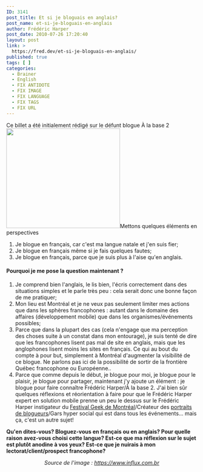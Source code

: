 ```yaml
---
ID: 3141
post_title: Et si je bloguais en anglais?
post_name: et-si-je-bloguais-en-anglais
author: Frédéric Harper
post_date: 2010-07-26 17:20:40
layout: post
link: >
  https://fred.dev/et-si-je-bloguais-en-anglais/
published: true
tags: [ ]
categories:
  - Brainer
  - English
  - FIX ANTIDOTE
  - FIX IMAGE
  - FIX LANGUAGE
  - FIX TAGS
  - FIX URL
---
```

<div id="deadblog">
  Ce billet a été initialement rédigé sur le défunt blogue À la base 2
</div><img title="speak-english" src="http://fred.dev/wp-content/uploads/2010/07/speak-english-300x263.png" alt="" width="300" height="263"/ Et si je bloguais en anglais? Telle est la question que je me pose actuellement.< h4/>Mettons quelques éléments en perspectives

1.  Je blogue en français, car c'est ma langue natale et j'en suis fier;
2.  Je blogue en français même si je fais quelques fautes;
3.  Je blogue en français, parce que je suis plus à l'aise qu'en anglais.

#### Pourquoi je me pose la question maintenant ?

1.  Je comprend bien l'anglais, le lis bien, l'écris correctement dans des situations simples et le parle très peu : cela serait donc une bonne façon de me pratiquer;
2.  Mon lieu est Montréal et je ne veux pas seulement limiter mes actions que dans les sphères francophones : autant dans le domaine des affaires (développement mobile) que dans les organismes/événements possibles;
3.  Parce que dans la plupart des cas (cela n'engage que ma perception des choses suite à un constat dans mon entourage), je suis tenté de dire que les francophones lisent pas mal de site en anglais, mais que les anglophones lisent moins les sites en français. Ce qui au bout du compte à pour but, simplement à Montréal d'augmenter la visibilité de ce blogue. Ne parlons pas ici de la possibilité de sortir de la frontière Québec francophone ou Européenne..
4.  Parce que comme depuis le début, je blogue pour moi, je blogue pour le plaisir, je blogue pour partager, maintenant j'y ajoute un élément : je blogue pour faire connaître Frédéric Harper/À la base 2. J'ai bien sûr quelques réflexions et réorientation à faire pour que le Frédéric Harper expert en solution mobile prenne un peu le dessus sur le Frédéric Harper instigateur du [Festival Geek de Montréal][1]/Créateur des [portraits de blogueurs][2]/Gars hyper social qui est dans tous les événements... mais ça, c'est un autre sujet!

**Qu'en dites-vous? Bloguez-vous en français ou en anglais? Pour quelle raison avez-vous choisi cette langue? Est-ce que ma réflexion sur le sujet est plutôt anodine à vos yeux? Est-ce que je nuirais à mon lectorat/client/prospect francophone?**<p style="text-align:center">
  <em>Source de l'image : <a title="Site Web de l'image" href="https://www.influx.com.br">https://www.influx.com.br</a></em>
</p>

 [1]: https://geekfestmtl.com "Site Web du Festival Geek de Montréal"
 [2]: https://www.youtube.com/playlist?list=PL1F7D712040EC8DEA "Site Web des portraits de blogueurs"